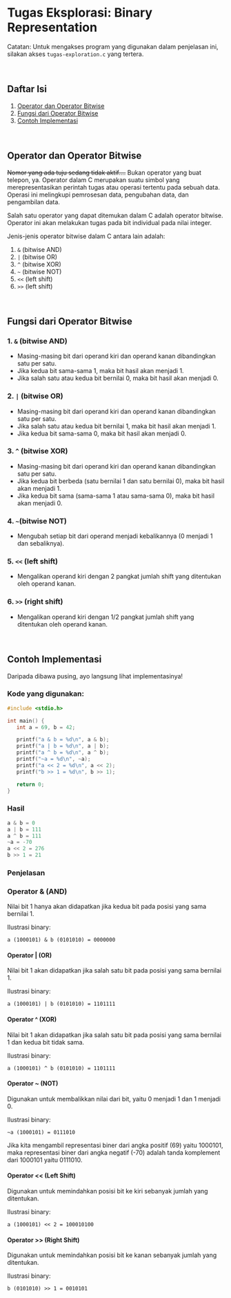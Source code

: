 # Tugas Eksplorasi: Binary Representation
Catatan: Untuk mengakses program yang digunakan dalam penjelasan ini, silakan akses `tugas-exploration.c` yang tertera.

<p>&nbsp;</p>

## Daftar Isi
1. [Operator dan Operator Bitwise](#operator-)
2. [Fungsi dari Operator Bitwise](#operator-dan-operator-bitwise-)
3. [Contoh Implementasi](#contoh-implementasi-)

<p>&nbsp;</p>

## Operator dan Operator Bitwise <a name = "Operator"></a>

~~Nomor yang ada tuju sedang tidak aktif....~~ Bukan operator yang buat telepon, ya. Operator dalam C merupakan suatu simbol yang merepresentasikan perintah tugas atau operasi tertentu pada sebuah data. Operasi ini melingkupi pemrosesan data, pengubahan data, dan pengambilan data. 

Salah satu operator yang dapat ditemukan dalam C adalah operator bitwise. Operator ini akan melakukan tugas pada bit individual pada nilai integer.

Jenis-jenis operator bitwise dalam C antara lain adalah:
1. `&` (bitwise AND)
2. `|` (bitwise OR)
3. `^` (bitwise XOR)
4. `~` (bitwise NOT)
5. `<<` (left shift)
6. `>>` (left shift)

<p>&nbsp;</p>

## Fungsi dari Operator Bitwise <a name = "Operator_f"></a>

### 1. `&` (bitwise AND)
- Masing-masing bit dari operand kiri dan operand kanan dibandingkan satu per satu.
- Jika kedua bit sama-sama 1, maka bit hasil akan menjadi 1.
- Jika salah satu atau kedua bit bernilai 0, maka bit hasil akan menjadi 0.

### 2. `|` (bitwise OR)

- Masing-masing bit dari operand kiri dan operand kanan dibandingkan satu per satu.
- Jika salah satu atau kedua bit bernilai 1, maka bit hasil akan menjadi 1.
- Jika kedua bit sama-sama 0, maka bit hasil akan menjadi 0.

### 3. `^` (bitwise XOR)
- Masing-masing bit dari operand kiri dan operand kanan dibandingkan satu per satu.
- Jika kedua bit berbeda (satu bernilai 1 dan satu bernilai 0), maka bit hasil akan menjadi 1.
- Jika kedua bit sama (sama-sama 1 atau sama-sama 0), maka bit hasil akan menjadi 0.

### 4. `~`(bitwise NOT)
- Mengubah setiap bit dari operand menjadi kebalikannya (0 menjadi 1 dan sebaliknya).

### 5. `<<` (left shift)
- Mengalikan operand kiri dengan 2 pangkat jumlah shift yang ditentukan oleh operand kanan.

### 6. `>>` (right shift)
- Mengalikan operand kiri dengan 1/2 pangkat jumlah shift yang ditentukan oleh operand kanan.

<p>&nbsp;</p>

## Contoh Implementasi <a name = "Operator_imp"></a>

Daripada dibawa pusing, ayo langsung lihat implementasinya!

### Kode yang digunakan:
```c
#include <stdio.h>

int main() {
   int a = 69, b = 42;

   printf("a & b = %d\n", a & b);
   printf("a | b = %d\n", a | b);
   printf("a ^ b = %d\n", a ^ b);
   printf("~a = %d\n", ~a);
   printf("a << 2 = %d\n", a << 2);
   printf("b >> 1 = %d\n", b >> 1);

   return 0;
}
```

### Hasil

```c
a & b = 0
a | b = 111
a ^ b = 111
~a = -70
a << 2 = 276
b >> 1 = 21
```

### Penjelasan

 ### Operator & (AND)

Nilai bit 1 hanya akan didapatkan jika kedua bit pada posisi yang sama bernilai 1.

Ilustrasi binary:
```
a (1000101) & b (0101010) = 0000000
```

 #### Operator | (OR)

Nilai bit 1 akan didapatkan jika salah satu bit pada posisi yang sama bernilai 1.

Ilustrasi binary:
```
a (1000101) | b (0101010) = 1101111
```

 #### Operator ^ (XOR)

Nilai bit 1 akan didapatkan jika salah satu bit pada posisi yang sama bernilai 1 dan kedua bit tidak sama.

Ilustrasi binary:
```
a (1000101) ^ b (0101010) = 1101111
```

 #### Operator ~ (NOT)

Digunakan untuk membalikkan nilai dari bit, yaitu 0 menjadi 1 dan 1 menjadi 0.

Ilustrasi binary:
```
~a (1000101) = 0111010
```
Jika kita mengambil representasi biner dari angka positif (69) yaitu 1000101, maka representasi biner dari angka negatif (-70) adalah tanda komplement dari 1000101 yaitu 0111010.

#### Operator << (Left Shift)

Digunakan untuk memindahkan posisi bit ke kiri sebanyak jumlah yang ditentukan.

Ilustrasi binary:
```
a (1000101) << 2 = 100010100
```

#### Operator >> (Right Shift)

Digunakan untuk memindahkan posisi bit ke kanan sebanyak jumlah yang ditentukan.

Ilustrasi binary:
```
b (0101010) >> 1 = 0010101
```

<p>&nbsp;</p>
